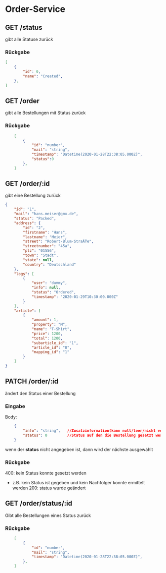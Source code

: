 # Order-Service

## GET /status
gibt alle Statuse zurück

### Rückgabe
```json
[
    {
        "id": 0,
        "name": "Created",
    },
]
```


## GET /order
gibt alle Bestellungen mit Status zurück

### Rückgabe
```json
    [
        {
            "id": "number",
            "mail": "string",
            "timestamp": "Datetime(2020-01-28T22:38:05.000Z)",
            "status":0 
        },
    ]
```

## GET /order/:id
gibt eine Bestellung zurück

```json 
{
    "id": "1",
    "mail": "hans.meiser@gmx.de",
    "status": "Packed",
    "address": {
        "id": "2",
        "firstname": "Hans",
        "lastname": "Meier",
        "street": "Robert-Blum-StraÃŸe",
        "streetnumber": "45a",
        "plz": "01556",
        "town": "Stadt",
        "state": null,
        "country": "Deutschland"
    },
    "logs": [
        {
            "user": "dummy",
            "info": null,
            "status": "Ordered",
            "timestamp": "2020-01-29T10:30:00.000Z"
        }
    ],
    "article": [
        {
            "amount": 1,
            "property": "M",
            "name": "T-Shirt",
            "price": 1200,
            "total": 1200,
            "subarticle_id": "1",
            "article_id": "0",
            "mapping_id": "1"
        }
    ]
}

```

## PATCH /order/:id
ändert den Status einer Bestellung

### Eingabe
Body:
```json
    {
        "info": "string",   //Zusatzinformation(kann null/leer/nicht vorhanden sein)
        "status": 0         //Status auf den die Bestellung gesetzt werden soll
    }
```
wenn der **status** nicht angegeben ist, dann wird der nächste ausgewählt

### Rückgabe
400: kein Status konnte gesetzt werden
  - z.B. kein Status ist gegeben und kein Nachfolger konnte ermittelt werden
200: status wurde geändert



## GET /order/status/:id
Gibt alle Bestellungen eines Status zurück

### Rückgabe
```json
    [
        {
            "id": "number",
            "mail": "string",
            "timestamp": "Datetime(2020-01-28T22:38:05.000Z)",
        },
    ]
```